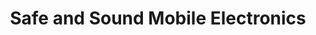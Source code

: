 ---
title: "Safe and Sound Mobile Electronics"
url: /manassas/safe-and-sound-mobile-electronics/
shop: electronics
---